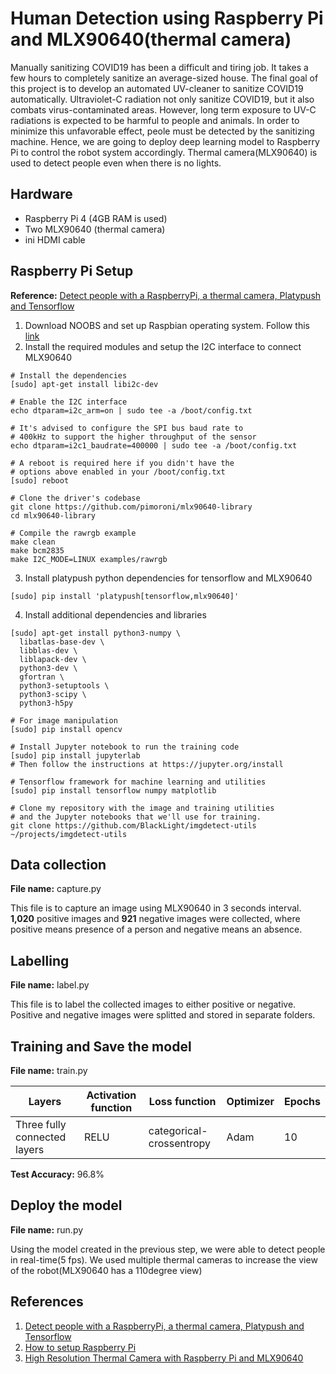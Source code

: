 # Human Detection using Raspberry Pi and MLX90640(thermal camera)

Manually sanitizing COVID19 has been a difficult and tiring job. It takes a few hours to completely sanitize an average-sized house. The final goal of this project is to develop
an automated UV-cleaner to sanitize COVID19 automatically. Ultraviolet-C radiation not only sanitize COVID19, but it also combats virus-contaminated areas. 
However, long term exposure to UV-C radiations is expected to be harmful to people and animals. In order to minimize this unfavorable effect, peole must be detected by 
the sanitizing machine. Hence, we are going to deploy deep learning model to Raspberry Pi to control the robot system accordingly. Thermal camera(MLX90640) is used to
detect people even when there is no lights.

## Hardware
- Raspberry Pi 4 (4GB RAM is used)
- Two MLX90640 (thermal camera)
- ini HDMI cable

## Raspberry Pi Setup
**Reference:** [Detect people with a RaspberryPi, a thermal camera, Platypush and Tensorflow](https://blog.platypush.tech/article/Detect-people-with-a-RaspberryPi-a-thermal-camera-Platypush-and-a-pinch-of-machine-learning)

1. Download NOOBS and set up Raspbian operating system. Follow this [link](https://www.youtube.com/watch?v=BpJCAafw2qE&t=1055s)
2. Install the required modules and setup the I2C interface to connect MLX90640
```
# Install the dependencies
[sudo] apt-get install libi2c-dev

# Enable the I2C interface
echo dtparam=i2c_arm=on | sudo tee -a /boot/config.txt

# It's advised to configure the SPI bus baud rate to
# 400kHz to support the higher throughput of the sensor
echo dtparam=i2c1_baudrate=400000 | sudo tee -a /boot/config.txt

# A reboot is required here if you didn't have the
# options above enabled in your /boot/config.txt
[sudo] reboot

# Clone the driver's codebase
git clone https://github.com/pimoroni/mlx90640-library
cd mlx90640-library

# Compile the rawrgb example
make clean
make bcm2835
make I2C_MODE=LINUX examples/rawrgb
```
3. Install platypush python dependencies for tensorflow and MLX90640
```
[sudo] pip install 'platypush[tensorflow,mlx90640]'
```
4. Install additional dependencies and libraries
```
[sudo] apt-get install python3-numpy \
  libatlas-base-dev \
  libblas-dev \
  liblapack-dev \
  python3-dev \
  gfortran \
  python3-setuptools \
  python3-scipy \
  python3-h5py
```

```
# For image manipulation
[sudo] pip install opencv

# Install Jupyter notebook to run the training code
[sudo] pip install jupyterlab
# Then follow the instructions at https://jupyter.org/install

# Tensorflow framework for machine learning and utilities
[sudo] pip install tensorflow numpy matplotlib

# Clone my repository with the image and training utilities
# and the Jupyter notebooks that we'll use for training.
git clone https://github.com/BlackLight/imgdetect-utils ~/projects/imgdetect-utils
```

## Data collection
**File name:** capture.py

This file is to capture an image using MLX90640 in 3 seconds interval. 
**1,020** positive images and **921** negative images were collected, where positive means presence of a person and negative means an absence.

## Labelling
**File name:** label.py

This file is to label the collected images to either positive or negative.
Positive and negative images were splitted and stored in separate folders.

## Training and Save the model
**File name:** train.py

Layers | Activation function | Loss function | Optimizer | Epochs
------------ | ------------- | ------------- | ------------- | -------------
Three fully connected layers | RELU | categorical-crossentropy | Adam | 10

**Test Accuracy:** 96.8%

## Deploy the model
**File name:** run.py

Using the model created in the previous step, we were able to detect people in real-time(5 fps).
We used multiple thermal cameras to increase the view of the robot(MLX90640 has a 110degree view)

## References
1. [Detect people with a RaspberryPi, a thermal camera, Platypush and Tensorflow](https://blog.platypush.tech/article/Detect-people-with-a-RaspberryPi-a-thermal-camera-Platypush-and-a-pinch-of-machine-learning)
2. [How to setup Raspberry Pi](https://www.youtube.com/watch?v=BpJCAafw2qE&t=1055s)
3. [High Resolution Thermal Camera with Raspberry Pi and MLX90640](https://makersportal.com/blog/2020/6/8/high-resolution-thermal-camera-with-raspberry-pi-and-mlx90640)
